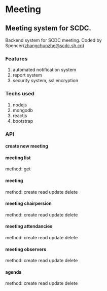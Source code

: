 # Meeting
## Meeting system for SCDC.
Backend system for SCDC meeting.
Coded by Spencer(zhangchunzhe@scdc.sh.cn)

### Features
1. automated notification system
2. report system
3. security system, ssl encryption

### Techs used
1. nodejs
2. mongodb
3. reactjs
4. bootstrap

### API
#### create new meeting
#### meeting list
method: get

#### meeting
method: create read update delete 

#### meeting chairpersion
method: create read update delete

#### meeting attendancies
method: create read update delete

#### meeting observers
method: create read update delete

#### agenda
method: create read update delete 